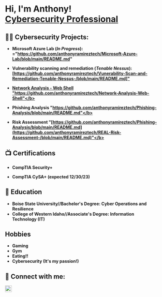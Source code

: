 <h1>Hi, I'm Anthony! <br/><a  <a href="https://www.linkedin.com/in/anthony-ramirez-cyber-security-professional/">Cybersecurity Professional</a></h1>

<h2>👨‍💻 Cybersecurity Projects:</h2>

- <b>Microsoft Azure Lab (*In Progress*): ="https://github.com/anthonyramireztech/Microsoft-Azure-Lab/blob/main/README.md"
  
- <b>Vulnerability scanning and remediation (*Tenable Nessus*): [https://github.com/anthonyramireztech/Vunerability-Scan-and-Remediation-Tenable-Nessus-/blob/main/README.md]<a href="https://github.com/anthonyramireztech/Vunerability-Scan-and-Remediation-Tenable-Nessus-/blob/main/README.md">"

- <b>Network Analysis - Web Shell "https://github.com/anthonyramireztech/Network-Analysis-Web-Shell"</b>

- <b>Phishing Analysis "https://github.com/anthonyramireztech/Phishing-Analysis/blob/main/README.md"</b>

- <b>Risk Assessment "[https://github.com/anthonyramireztech/Phishing-Analysis/blob/main/README.md](https://github.com/anthonyramireztech/REAL-Risk-Assessment-/blob/main/README.md)"</b>

<h2>📺 Certifications</h2>

- <b>CompTIA Security+</b>

- <b>CompTIA CySA+ (expected 12/30/23)</b>

<h2>🏫 Education</h2>

- <b>Boise State University//Bachelor's Degree: Cyber Operations and Resilience</b>
- <b>College of Western Idaho//Associate's Degree: Information Technology (IT) </b>

<h2>Hobbies</h2>

- Gaming
- Gym
- Eating!!
- Cybersecurity (It's my passion!)

<h2> 🤳 Connect with me:</h2>

[<img align="left" alt="JoshMadakor | LinkedIn" width="22px" src="https://cdn.jsdelivr.net/npm/simple-icons@v3/icons/linkedin.svg" />][linkedin]


[linkedin]: https://www.linkedin.com/in/anthony-ramirez-cyber-security-professional/

<!---
anthonyramireztech/anthonyramireztech is a ✨ special ✨ repository because its `README.md` (this file) appears on your GitHub profile.
You can click the Preview link to take a look at your changes.
--->
